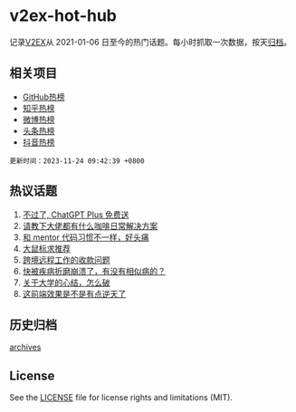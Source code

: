 # v2ex-hot-hub

 记录[V2EX](https://www.v2ex.com/)从 2021-01-06 日至今的热门话题。每小时抓取一次数据，按天[归档](archives)。
 
 ## 相关项目

- [GitHub热榜](https://github.com/it985/github-hot-hub)
- [知乎热榜](https://github.com/it985/zhihu-hot-hub)
- [微博热榜](https://github.com/it985/weibo-hot-hub)
- [头条热榜](https://github.com/it985/toutiao-hot-hub)
- [抖音热榜](https://github.com/it985/douyin-hot-hub)


 `更新时间：2023-11-24 09:42:39 +0800`

## 热议话题

1. [不过了, ChatGPT Plus 免费送](https://www.v2ex.com/t/994585)
1. [请教下大佬都有什么咖啡日常解决方案](https://www.v2ex.com/t/994422)
1. [和 mentor 代码习惯不一样，好头痛](https://www.v2ex.com/t/994435)
1. [大鼠标求推荐](https://www.v2ex.com/t/994503)
1. [跨境远程工作的收款问题](https://www.v2ex.com/t/994411)
1. [快被疾病折磨崩溃了，有没有相似病的？](https://www.v2ex.com/t/994593)
1. [关于大学的心结，怎么破](https://www.v2ex.com/t/994470)
1. [这前端效果是不是有点逆天了](https://www.v2ex.com/t/994402)

## 历史归档

[archives](archives)

## License

See the [LICENSE](LICENSE) file for license rights and limitations (MIT).

